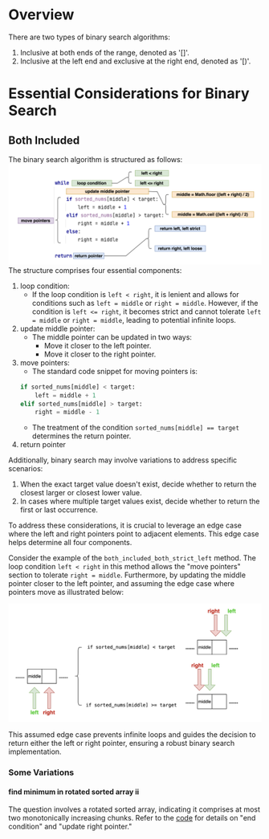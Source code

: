 # Overview
There are two types of binary search algorithms:

1. Inclusive at both ends of the range, denoted as '[]'.
2. Inclusive at the left end and exclusive at the right end, denoted as '[)'.

# Essential Considerations for Binary Search
## Both Included
The binary search algorithm is structured as follows:
![the structure of binary search code snippet](binary_search_structure.png)
The structure comprises four essential components:
1. loop condition:
   - If the loop condition is `left < right`, it is lenient and allows for conditions such as `left = middle` or `right = middle`. However, if the condition is `left <= right`, it becomes strict and cannot tolerate `left = middle` or `right = middle`, leading to potential infinite loops.
2. update middle pointer:
   - The middle pointer can be updated in two ways:
     - Move it closer to the left pointer. 
     - Move it closer to the right pointer.
3. move pointers:
   - The standard code snippet for moving pointers is:
    ```python
    if sorted_nums[middle] < target:
        left = middle + 1
    elif sorted_nums[middle] > target:
        right = middle - 1
    ```
   - The treatment of the condition `sorted_nums[middle] == target` determines the return pointer.
4. return pointer

Additionally, binary search may involve variations to address specific scenarios:
1. When the exact target value doesn't exist, decide whether to return the closest larger or closest lower value. 
2. In cases where multiple target values exist, decide whether to return the first or last occurrence.

To address these considerations, it is crucial to leverage an edge case where the left and right pointers point to adjacent elements. This edge case helps determine all four components.

Consider the example of the `both_included_both_strict_left` method. The loop condition `left < right` in this method allows the "move pointers" section to tolerate `right = middle`. Furthermore, by updating the middle pointer closer to the left pointer, and assuming the edge case where pointers move as illustrated below:

![edge case](edge_case.png)

This assumed edge case prevents infinite loops and guides the decision to return either the left or right pointer, ensuring a robust binary search implementation.



### Some Variations
#### find minimum in rotated sorted array ii
The question involves a rotated sorted array, indicating it comprises at most two monotonically increasing chunks. Refer to the [code](https://github.com/liushuyu6666/Algorithm_Leetcode_Python/tree/master/src/Find_Minimum_in_Rotated_Sorted_Array_II) for details on "end condition" and "update right pointer."

  
